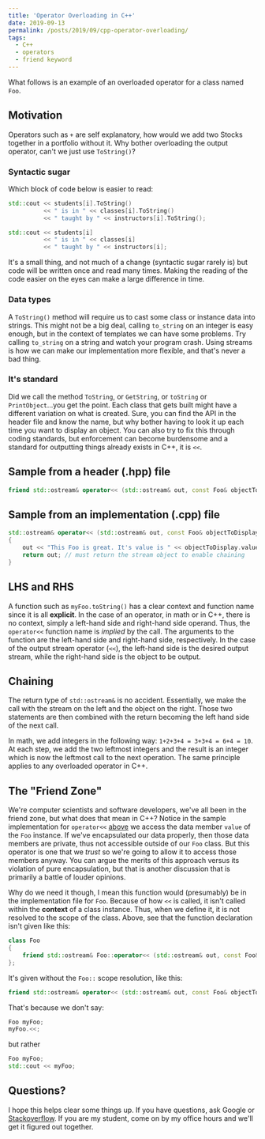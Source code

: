 ```yaml
---
title: 'Operator Overloading in C++'
date: 2019-09-13
permalink: /posts/2019/09/cpp-operator-overloading/
tags:
  - C++
  - operators
  - friend keyword
---
```


What follows is an example of an overloaded operator for a class named `Foo`.

## Motivation
Operators such as `+` are self explanatory, how would we add two Stocks together in a portfolio without it.
Why bother overloading the output operator, can't we just use `ToString()`?

### Syntactic sugar
Which block of code below is easier to read:
```cpp
std::cout << students[i].ToString()
          << " is in " << classes[i].ToString()
          << " taught by " << instructors[i].ToString();
```

```cpp
std::cout << students[i]
          << " is in " << classes[i]
          << " taught by " << instructors[i];
```
It's a small thing, and not much of a change (syntactic sugar rarely is) but code will be written once and read many times.
Making the reading of the code easier on the eyes can make a large difference in time.

### Data types
A `ToString()` method will require us to cast some class or instance data into strings.
This might not be a big deal, calling `to_string` on an integer is easy enough, but in the context of templates we can have some problems.
Try calling `to_string` on a string and watch your program crash.
Using streams is how we can make our implementation more flexible, and that's never a bad thing.

### It's standard
Did we call the method `ToString`, or `GetString`, or `toString` or `PrintObject`...you get the point.
Each class that gets built might have a different variation on what is created.
Sure, you can find the API in the header file and know the name, but why bother having to look it up each time you want to display an object.
You can also try to fix this through coding standards, but enforcement can become burdensome and a standard for outputting things already exists in C++, it is `<<`.

## Sample from a header (.hpp) file
```cpp
friend std::ostream& operator<< (std::ostream& out, const Foo& objectToDisplay);
```

## Sample from an implementation (.cpp) file
```cpp
std::ostream& operator<< (std::ostream& out, const Foo& objectToDisplay)
{
	out << "This Foo is great. It's value is " << objectToDisplay.value;
	return out; // must return the stream object to enable chaining
}
```

## LHS and RHS
A function such as `myFoo.toString()` has a clear context and function name since it is all **explicit**.
In the case of an operator, in math or in C++, there is no context, simply a left-hand side and right-hand side operand.
Thus, the `operator<<` function name is _implied_ by the call.
The arguments to the function are the left-hand side and right-hand side, respectively.
In the case of the output stream operator (`<<`), the left-hand side is the desired output stream, while the right-hand side is the object to be output.

## Chaining
The return type of `std::ostream&` is no accident.
Essentially, we make the call with the stream on the left and the object on the right.
Those two statements are then combined with the return becoming the left hand side of the next call.

In math, we add integers in the following way: `1+2+3+4 = 3+3+4 = 6+4 = 10`.
At each step, we add the two leftmost integers and the result is an integer which is now the leftmost call to the next operation.
The same principle applies to any overloaded operator in C++.

## The "Friend Zone"
We're computer scientists and software developers, we've all been in the friend zone, but what does that mean in C++?
Notice in the sample implementation for `operator<<` [above](#sample-from-an-implementation-cpp-file) we access the data member `value` of the `Foo` instance.
If we've encapsulated our data properly, then those data members are private, thus not accessible outside of our `Foo` class.
But this operator is one that we _trust_ so we're going to allow it to access those members anyway.
You can argue the merits of this approach versus its violation of pure encapsulation, but that is another discussion that is primarily a battle of louder opinions.

Why do we need it though, I mean this function would (presumably) be in the implementation file for `Foo`.
Because of how `<<` is called, it isn't called within the **context** of a class instance.
Thus, when we define it, it is not resolved to the scope of the class.
Above, see that the function declaration isn't given like this:
```cpp
class Foo
{
	friend std::ostream& Foo::operator<< (std::ostream& out, const Foo& objectToDisplay)
};
```
It's given without the `Foo::` scope resolution, like this:
```cpp
friend std::ostream& operator<< (std::ostream& out, const Foo& objectToDisplay)
```
That's because we don't say:
```cpp
Foo myFoo;
myFoo.<<;
```
but rather

```cpp
Foo myFoo;
std::cout << myFoo;
```

## Questions?
I hope this helps clear some things up.
If you have questions, ask Google or [Stackoverflow](https://stackoverflow.com/questions/4421706/what-are-the-basic-rules-and-idioms-for-operator-overloading).
If you are my student, come on by my office hours and we'll get it figured out together.